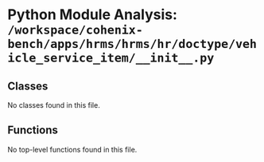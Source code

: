 # Python Module Analysis: `/workspace/cohenix-bench/apps/hrms/hrms/hr/doctype/vehicle_service_item/__init__.py`

## Classes

No classes found in this file.


## Functions

No top-level functions found in this file.

